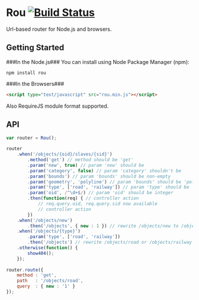 Rou [![Build Status](https://secure.travis-ci.org/dfilatov/rou.png)](http://travis-ci.org/dfilatov/rou)
===

Url-based router for Node.js and browsers.

Getting Started
---------------
###In the Node.js###
You can install using Node Package Manager (npm):

    npm install rou

###In the Browsers###
```html
<script type="text/javascript" src="rou.min.js"></script>
```
Also RequireJS module format supported.

API
---
````javascript
var router = Rou();

router
    .when('/objects/{oid}/slaves/{sid}')
        .method('get') // method should be 'get'
        .param('new', true) // param 'new' should be
        .param('category', false) // param 'category' shouldn't be
        .param('bounds') // param 'bounds' should be non-empty
        .param('geometry', 'polyline') // param 'bounds' should be 'polyline'
        .param('type', ['road', 'railway']) // param 'type' should be 'road' or 'railway'
        .param('oid', /^\d+$/) // param 'oid' should be integer
        .then(function(req) { // controller action
            // req.query.oid, req.query.sid now available
            // controller action
        })
    .when('/objects/new')
        .then('/objects', { new : 1 }) // rewrite /objects/new to /objects/?new=1
    .when('/objects/{type}')
        .param('type', ['road', 'railway'])
        .then('/objects') // rewrite /objects/road or /objects/railway to /objects/?type=road or /objects/?type=railway
    .otherwise(function() {
        show404();
    });
    
router.route({
    method : 'get',
    path   : '/objects/road',    
    query  : { new : '1' }    
});
````
